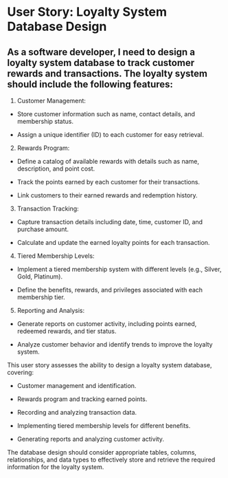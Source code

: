 # User Story: Loyalty System Database Design



## As a software developer, I need to design a loyalty system database to track customer rewards and transactions. The loyalty system should include the following features:



1. Customer Management:

- Store customer information such as name, contact details, and membership status.

- Assign a unique identifier (ID) to each customer for easy retrieval.



2. Rewards Program:

- Define a catalog of available rewards with details such as name, description, and point cost.

- Track the points earned by each customer for their transactions.

- Link customers to their earned rewards and redemption history.



3. Transaction Tracking:

- Capture transaction details including date, time, customer ID, and purchase amount.

- Calculate and update the earned loyalty points for each transaction.



4. Tiered Membership Levels:

- Implement a tiered membership system with different levels (e.g., Silver, Gold, Platinum).

- Define the benefits, rewards, and privileges associated with each membership tier.



5. Reporting and Analysis:

- Generate reports on customer activity, including points earned, redeemed rewards, and tier status.

- Analyze customer behavior and identify trends to improve the loyalty system.



This user story assesses the ability to design a loyalty system database, covering:

- Customer management and identification.

- Rewards program and tracking earned points.

- Recording and analyzing transaction data.

- Implementing tiered membership levels for different benefits.

- Generating reports and analyzing customer activity.



The database design should consider appropriate tables, columns, relationships, and data types to effectively store and retrieve the required information for the loyalty system.
